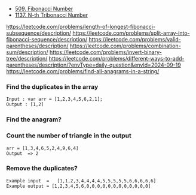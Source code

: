 - [509. Fibonacci Number](https://leetcode.com/problems/fibonacci-number/description/)
- [1137. N-th Tribonacci Number](https://leetcode.com/problems/n-th-tribonacci-number/description/)

https://leetcode.com/problems/length-of-longest-fibonacci-subsequence/description/
https://leetcode.com/problems/split-array-into-fibonacci-sequence/description/
https://leetcode.com/problems/valid-parentheses/description/
https://leetcode.com/problems/combination-sum/description/
https://leetcode.com/problems/invert-binary-tree/description/ 
https://leetcode.com/problems/different-ways-to-add-parentheses/description/?envType=daily-question&envId=2024-09-19
https://leetcode.com/problems/find-all-anagrams-in-a-string/


### Find the duplicates in the array
```
Input : var arr = [1,2,3,4,5,6,2,1];
Output : [1,2]
```
### Find the anagram?
### Count the number of triangle in the output
    arr = [1,3,4,6,5,2,4,9,6,4]
    Output  => 2
### Remove the duplicates?
    Example input  =   [1,1,2,3,4,4,4,4,5,5,5,5,5,6,6,6,6,6]
    Example output = [1,2,3,4,5,6,0,0,0,0,0,0,0,0,0,0,0,0]
